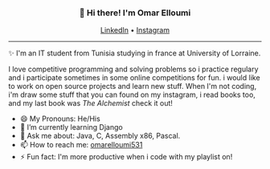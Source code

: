 
<h3 align="center">👋 Hi there! I'm Omar Elloumi</h3>
<p align="center">
  <a href="https://www.linkedin.com/in/omar-elloumi-a792271b4/">LinkedIn</a> •
  <a href="https://www.instagram.com/omar_elloumi_/">Instagram</a>
</p>

---
✨ I'm an IT student from Tunisia studying in france at University of Lorraine. 

I love competitive programming and solving problems so i practice regulary and i participate sometimes in some online competitions for fun.
i would like to work on open source projects and learn new stuff. When I'm not coding, i'm draw some stuff that you can found on my instagram,
i read books too, and my last book was *The Alchemist* check it out!


- 😄 My Pronouns: He/His   
- 🌱 I’m currently learning Django
- 💬 Ask me about: Java, C, Assembly x86, Pascal.
- 📫 How to reach me: [omarelloumi531](mailto:omarelloumi531@gmail.com)
- ⚡ Fun fact: I'm more productive when i code with my playlist on!
